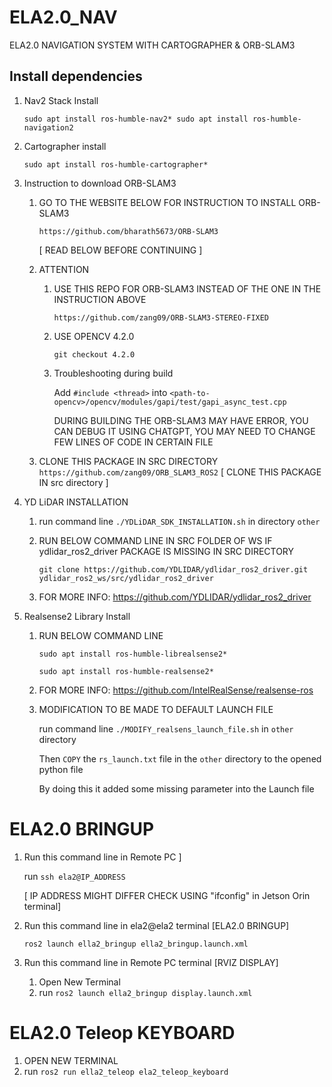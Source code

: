 # ELA2.0_NAV
ELA2.0 NAVIGATION SYSTEM WITH CARTOGRAPHER &amp; ORB-SLAM3

## Install dependencies

1) Nav2 Stack Install

	`sudo apt install ros-humble-nav2*
	sudo apt install ros-humble-navigation2`


2) Cartographer install

	`sudo apt install ros-humble-cartographer*`


3) Instruction to download ORB-SLAM3

	1) GO TO THE WEBSITE BELOW FOR INSTRUCTION TO INSTALL ORB-SLAM3
	
		`https://github.com/bharath5673/ORB-SLAM3`
		
	 	[ READ BELOW BEFORE CONTINUING ]

	2) ATTENTION 

		1) USE THIS REPO FOR ORB-SLAM3 INSTEAD OF THE ONE IN THE INSTRUCTION ABOVE
		
	 		`https://github.com/zang09/ORB-SLAM3-STEREO-FIXED`
		
	   	2) USE OPENCV 4.2.0
	
			`git checkout 4.2.0`
	
	 	3) Troubleshooting during build
	
	   		Add `#include <thread>` into `<path-to-opencv>/opencv/modules/gapi/test/gapi_async_test.cpp`
	   
			DURING BUILDING THE ORB-SLAM3 MAY HAVE ERROR, YOU CAN DEBUG IT USING CHATGPT, YOU MAY NEED TO CHANGE FEW LINES OF CODE IN CERTAIN FILE

   	3) CLONE THIS PACKAGE IN SRC DIRECTORY
		`https://github.com/zang09/ORB_SLAM3_ROS2` [ CLONE THIS PACKAGE IN src directory ]



4) YD LiDAR INSTALLATION
	1) run command line `./YDLiDAR_SDK_INSTALLATION.sh` in directory `other`

   	2) RUN BELOW COMMAND LINE IN SRC FOLDER OF WS IF  ydlidar_ros2_driver PACKAGE IS MISSING IN SRC DIRECTORY
	
 		`git clone https://github.com/YDLIDAR/ydlidar_ros2_driver.git ydlidar_ros2_ws/src/ydlidar_ros2_driver`
	
   	3) FOR MORE INFO: https://github.com/YDLIDAR/ydlidar_ros2_driver

5) Realsense2 Library Install
	
 	1) RUN BELOW COMMAND LINE
	
	 	`sudo apt install ros-humble-librealsense2*`
		
	 	`sudo apt install ros-humble-realsense2*`
	
   	2) FOR MORE INFO: https://github.com/IntelRealSense/realsense-ros

	3) MODIFICATION TO BE MADE TO DEFAULT LAUNCH FILE

		run command line `./MODIFY_realsens_launch_file.sh` in `other` directory
		
  		Then `COPY` the `rs_launch.txt` file in the `other` directory  to the opened python file

  		By doing this it added some missing parameter into the Launch file

# ELA2.0 BRINGUP
 
1) Run this command line in Remote PC ]

 	run `ssh ela2@IP_ADDRESS`

 	[ IP ADDRESS MIGHT DIFFER CHECK USING "ifconfig" in Jetson Orin terminal]

2) Run this command line in ela2@ela2 terminal [ELA2.0 BRINGUP]

	`ros2 launch ella2_bringup ella2_bringup.launch.xml`

3) Run this command line in Remote PC terminal [RVIZ DISPLAY]
   	1) Open New Terminal
	2) run `ros2 launch ella2_bringup display.launch.xml` 


# ELA2.0 Teleop KEYBOARD

1) OPEN NEW TERMINAL
2) run `ros2 run ella2_teleop ela2_teleop_keyboard`
